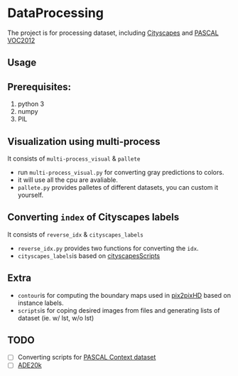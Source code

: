 # DataProcessing

The project is for processing dataset, including [Cityscapes](https://www.cityscapes-dataset.com/) and [PASCAL VOC2012](http://host.robots.ox.ac.uk/pascal/VOC/)

## Usage

## Prerequisites:
1. python 3
2. numpy
3. PIL

## Visualization using multi-process
It consists of ```multi-process_visual``` & ```pallete```
* run ```multi-process_visual.py``` for converting gray predictions to colors. 
* it will use all the cpu are avaliable.
* ```pallete.py``` provides palletes of different datasets, you can custom it yourself.

## Converting  ```index``` of Cityscapes labels
It consists of ```reverse_idx``` & ```cityscapes_labels```
* ```reverse_idx.py``` provides two functions for converting the ```idx```.
* ```cityscapes_labels```is based on [cityscapesScripts](https://github.com/mcordts/cityscapesScripts)

## Extra
* ```contour```is for computing the boundary maps used in [pix2pixHD](https://github.com/NVIDIA/pix2pixHD) based on instance labels.
* ```scripts```is for coping desired images from files and generating lists of dataset (ie. w/ lst, w/o lst)

## TODO

- [ ] Converting scripts for [PASCAL Context dataset](https://cs.stanford.edu/~roozbeh/pascal-context/)
- [ ] [ADE20k](http://groups.csail.mit.edu/vision/datasets/ADE20K/)